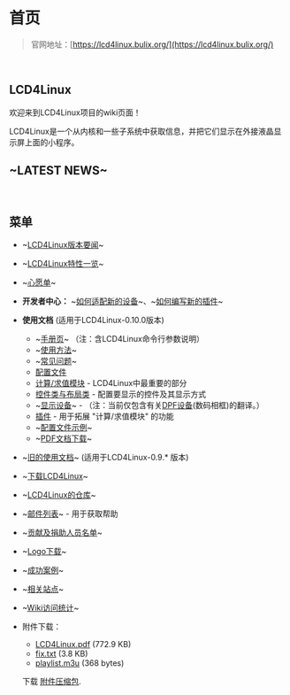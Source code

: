 # 首页

> 官网地址：[https://lcd4linux.bulix.org/](https://lcd4linux.bulix.org/)
<br>

## LCD4Linux
欢迎来到LCD4Linux项目的wiki页面！

LCD4Linux是一个从内核和一些子系统中获取信息，并把它们显示在外接液晶显示屏上面的小程序。
<br>

## ~LATEST NEWS~
<br>

## 菜单
  - ~[LCD4Linux版本要闻](https://lcd4linux.bulix.org/wiki/News)~
  - ~[LCD4Linux特性一览](https://lcd4linux.bulix.org/wiki/Features)~
  - ~[心愿单](https://lcd4linux.bulix.org/wiki/Wishlist)~
  - **开发者中心：** ~[如何适配新的设备](https://lcd4linux.bulix.org/wiki/driver_howto)~、~[如何编写新的插件](https://lcd4linux.bulix.org/wiki/plugin_howto)~

  - **使用文档**  (适用于LCD4Linux-0.10.0版本)
    - ~[手册页](https://lcd4linux.bulix.org/wiki/Manual)~ （注：含LCD4Linux命令行参数说明）
    - ~[使用方法](https://lcd4linux.bulix.org/wiki/Howto)~
    - ~[常见问题](https://lcd4linux.bulix.org/wiki/FAQ)~
    - [配置文件](https://github.com/enify/lcd4linux-doc/blob/master/wiki/lcd4linux_conf.md)
    - [计算/求值模块](https://github.com/enify/lcd4linux-doc/blob/master/wiki/Evaluator.md) - LCD4Linux中最重要的部分
    - [控件类与布局类](https://github.com/enify/lcd4linux-doc/blob/master/wiki/Layout.md) - 配置要显示的控件及其显示方式
    - ~[显示设备](https://lcd4linux.bulix.org/wiki/Displays)~ - （注：当前仅包含有关[DPF设备](https://github.com/enify/lcd4linux-doc/blob/master/wiki/DPF.md)(数码相框)的翻译。）
    - [插件](https://github.com/enify/lcd4linux-doc/blob/master/wiki/Plugins.md) - 用于拓展 "计算/求值模块" 的功能
    - ~[配置文件示例](https://lcd4linux.bulix.org/wiki/Sample_10)~
    - ~[PDF文档下载](https://ssl.bulix.org/projects/lcd4linux/attachment/wiki/WikiStart/LCD4Linux.pdf?format=raw)~
- ~[旧的使用文档](https://lcd4linux.bulix.org/wiki/Documentation_09)~ (适用于LCD4Linux-0.9.* 版本)

- ~[下载LCD4Linux](https://lcd4linux.bulix.org/wiki/Download)~
- ~[LCD4Linux的仓库](https://lcd4linux.bulix.org/wiki/Download#SubversionRepository)~
- ~[邮件列表](https://lcd4linux.bulix.org/wiki/MailingList)~ - 用于获取帮助
- ~[贡献及捐助人员名单](https://lcd4linux.bulix.org/wiki/Credits)~
- ~[Logo下载](https://lcd4linux.bulix.org/wiki/Logos)~
- ~[成功案例](https://lcd4linux.bulix.org/wiki/CoolStuff)~
- ~[相关站点](https://lcd4linux.bulix.org/wiki/Links)~
- ~[Wiki访问统计](http://stats.bulix.org/trac/lcd4linux)~
  
  
- 附件下载：
  - [LCD4Linux.pdf](https://github.com/enify/lcd4linux-doc/blob/master/resource/LCD4Linux.pdf) (772.9 KB)
  - [fix.txt](https://github.com/enify/lcd4linux-doc/blob/master/resource/fix.txt) (3.8 KB)
  - [playlist.m3u](https://github.com/enify/lcd4linux-doc/blob/master/resource/playlist.m3u) (368 bytes)
  
  下载 [附件压缩包](https://github.com/enify/lcd4linux-doc/blob/master/resource/attachments-wiki-WikiStart.zip).
  